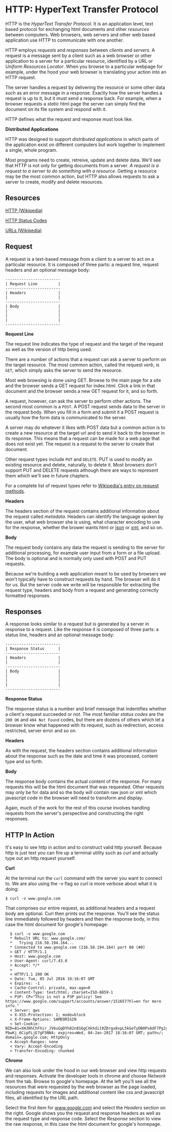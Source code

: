 HTTP: HyperText Transfer Protocol
================================

HTTP is the *HyperText Transfer Protocol*. It is an application level, text based protocol for exchanging html documents and other *resources* between computers. Web browsers, web servers and other web based application use HTTP to communicate with one another.

HTTP employs *requests* and *responses* between *clients* and *servers*. A request is a message sent by a client such as a web browser or other application to a server for a particular resource, identified by a URL or *Uniform Resources Locator*. When you browse to a particular webpage for example, under the hood your web browser is translating your action into an HTTP request.

The server handles a request by delivering the resource or some other data such as an error message in a response. Exactly how the server handles a request is up to it, but it must send a response back. For example, when a browser requests a *static* html page the server can simply find the document on its file system and respond with it.

HTTP defines what the request and response must look like.

**Distributed Applications**

HTTP was designed to support *distributed applications* in which parts of the application exist on different computers but work together to implement a single, whole program.

Most programs need to create, retreive, update and delete data. We'll see that HTTP is not only for getting documents from a server. *A request is a request to a server to do something with a resource*. Getting a resource may be the most common action, but HTTP also allows requests to ask a server to create, modify and delete resources.

## Resources

[HTTP (Wikipedia)](http://en.wikipedia.org/wiki/Hypertext_Transfer_Protocol)

[HTTP Status Codes](http://en.wikipedia.org/wiki/List_of_HTTP_status_codes)

[URLs (Wikipedia)](http://en.wikipedia.org/wiki/Uniform_Resource_Locator)

## Request

A request is a text-based message from a client to a server to act on a particular resource. It is composed of three parts: a request line, request headers and an optional message body:

	------------------------
	| Request Line         |
	------------------------
	| Headers              |
	|                      |
	------------------------
	| Body                 |
	|                      |
	|                      |
	|                      |
	------------------------

**Request Line**

The request line indicates the type of request and the target of the request as well as the version of http being used.

There are a number of actions that a request can ask a server to perform on the target resource. The most common action, called the request *verb*, is `GET`, which simply asks the server to send the resource.

Most web browsing is done using GET. Browse to the main page for a site and the browser sends a GET request for index.html. Click a link in that document and the browser sends a new GET request for it, and so forth.

A request, however, can ask the server to perform other actions. The second most common is a `POST`. A POST request sends data to the server in the request body. When you fill in a form and submit it a POST request is usually how the form data is communicated to the server.

A server may do whatever it likes with POST data but a common action is to create a new resource at the target url and to send it back to the browser in its response. This means that a request can be made for a web page that does not exist yet. The request is a request to the server to create that document.

Other request types include `PUT` and `DELETE`. PUT is used to modify an existing resource and delete, naturally, to delete it. Most browsers don't support PUT and DELETE requests although there are ways to represent them which we'll see in future chapters.

For a complete list of request types refer to [Wikipedia's entry on request methods](http://en.wikipedia.org/wiki/Hypertext_Transfer_Protocol#Request_methods).

**Headers**

The headers section of the request contains additional information about the request called *metadata*. Headers can identify the language spoken by the user, what web browser she is using, what character encoding to use for the response, whether the brower wants html or [json](http://en.wikipedia.org/wiki/JSON) or [xml](http://en.wikipedia.org/wiki/XML), and so on.

**Body**

The request body contains any data the request is sending to the server for additional processing, for example user input from a form or a file upload. The body is optional and is normally only used with POST and PUT requests.

Because we're building a web application meant to be used by browsers we won't typically have to construct requests by hand. The browser will do it for us. But the server code we write will be responsible for extracting the request type, headers and body from a request and generating correctly formatted responses.

## Responses

A response looks similar to a request but is generated by a server in response to a request. Like the response it is composed of three parts: a status line, headers and an optional message body:

	------------------------
	| Response Status      |
	------------------------
	| Headers              |
	|                      |
	------------------------
	| Body                 |
	|                      |
	|                      |
	|                      |
	------------------------

**Response Status**

The response status is a number and brief message that indentifies whether a client's request succeeded or not. The most familiar *status codes* are the `200 OK` and `404 Not Found` codes, but there are dozens of others which let a browser know what happened with its request, such as redirection, access restricted, server error and so on.

**Headers**

As with the request, the headers section contains additional information about the response such as the date and time it was processed, content type and so forth.

**Body**

The response body contains the actual content of the response. For many requests this will be the html document that was requested. Other requests may only be for data and so the body will contain raw json or xml which javascript code in the browser will need to transform and display.

Again, much of the work for the rest of this course involves handling requests from the server's perspective and constructing the right responses.

## HTTP In Action

It's easy to see http in action and to construct valid http yourself. Because http is just text you can fire up a terminal utility such as *curl* and actually type out an http request yourself.

**Curl**

At the terminal run the `curl` command with the server you want to connect to.
We are also using the -v flag so curl is more verbose about what it is doing:

	$ curl -v www.google.com

That comprises our entire request, as additional headers and a request body are optional. Curl then prints out the response. You'll see the status line immediately followed by headers and then the response body, in this case the html document for google's homepage:
```
  $ curl -v www.google.com
  * Rebuilt URL to: www.google.com/
  *   Trying 216.58.194.164...
  * Connected to www.google.com (216.58.194.164) port 80 (#0)
  > GET / HTTP/1.1
  > Host: www.google.com
  > User-Agent: curl/7.43.0
  > Accept: */*
  >
  < HTTP/1.1 200 OK
  < Date: Tue, 05 Jul 2016 18:16:07 GMT
  < Expires: -1
  < Cache-Control: private, max-age=0
  < Content-Type: text/html; charset=ISO-8859-1
  < P3P: CP="This is not a P3P policy! See https://www.google.com/support/accounts/answer/151657?hl=en for more info."
  < Server: gws
  < X-XSS-Protection: 1; mode=block
  < X-Frame-Options: SAMEORIGIN
  < Set-Cookie: NID=81=XHJRhChFhir_JV6uGqDYh82n016gCXkhdi19ZDrgx8xpL5kGeTyDB0PvAdF7Pg1y1XUFo8bD3ePTzL67o3j1pNTLH3RuRcBWx_wI9MNJ2bLNHinbw7em4s2Ou-PbwKj_6CipFLjE7gF5NN4; expires=Wed, 04-Jan-2017 18:16:07 GMT; path=/; domain=.google.com; HttpOnly
  < Accept-Ranges: none
  < Vary: Accept-Encoding
  < Transfer-Encoding: chunked
```
**Chrome**

We can also look under the hood in our web browser and view http requests and responses. Activate the developer tools in chrome and choose *Network* from the tab. Browse to google's homepage. At the left you'll see all the resources that were requested by the web browser as the page loaded, including requests for images and additional content like css and javascript files, all identified by the URL path.

Select the first item for *www.google.com* and select the *Headers* section on the right. Google shows you the request and response headers as well as the request type and response code. Select the *Response* section to view the raw response, in this case the html document for google's homepage.
